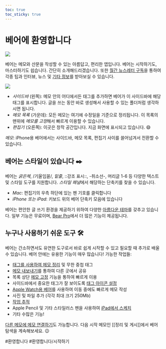 ```yaml
---
toc: true
toc_sticky: true
---
```


# 베어에 환영합니다
![](%E1%84%87%E1%85%A6%E1%84%8B%E1%85%A5%E1%84%8B%E1%85%A6%20%E1%84%92%E1%85%AA%E1%86%AB%E1%84%8B%E1%85%A7%E1%86%BC%E1%84%92%E1%85%A1%E1%86%B8%E1%84%82%E1%85%B5%E1%84%83%E1%85%A1/Welcome@2x.jpg)

베어는 메모와 산문을 작성할 수 있는 아름답고, 편리한 앱입니다. 베어는 시작하기도, 마스터하기도 쉽습니다. 간단히 소개해드리겠습니다. 또한 [월간 뉴스레터 구독](http://eepurl.com/dvs38P)을 통하여 각종 팁과 인터뷰, 뉴스 및 [기타 정보](https://bear.app/faq/)를 받아보실 수 있습니다.

![](%E1%84%87%E1%85%A6%E1%84%8B%E1%85%A5%E1%84%8B%E1%85%A6%20%E1%84%92%E1%85%AA%E1%86%AB%E1%84%8B%E1%85%A7%E1%86%BC%E1%84%92%E1%85%A1%E1%86%B8%E1%84%82%E1%85%B5%E1%84%83%E1%85%A1/Bear%203%20columns.png)


* *사이드바* (왼쪽): 메모 안의 어디에서든 태그를 추가하면 베어가 이 사이드바에 해당 태그를 표시합니다. 글을 쓰는 동안 바로 생성해서 사용할 수 있는 폴더처럼 생각하시면 됩니다.
* *메모 목록* (가운데): 모든 메모는 여기에 수정일을 기준으로 정리됩니다. 이 목록의 맨위에 *메모를 고정*해서 빠르게 이용할 수 있습니다.
* *편집기* (오른쪽): 이곳은 창작 공간입니다. 지금 화면에 표시되고 있습니다. 😄

*메모*: iPhone용 베어에서는 사이드바, 메모 목록, 편집기 사이를 쓸어넘겨서 전환할 수 있습니다.

## 베어는 스타일이 있습니다 ✒️
베어는 *굵은체*, /기울임꼴/, _밑줄_,  ::강조 표시::, -취소선-, 머리글 1-6 등 다양한 텍스트 및 스타일 도구를 지원합니다. *스타일 패널*에서 해당하는 단축키를 찾을 수 있습니다.

* *Mac*: 편집기의 우측 하단에 있는 펜 기호를 클릭합니다
* *iPhone 또는 iPad*: 키보드 위의 베어 단축키 모음에 있습니다

베어는 편안한 글 쓰기 환경을 제공하기 위하여 다양한 [아름다운 테마](bear://x-callback-url/open-themes)를 갖추고 있습니다. 일부 기능은 무료이며, [Bear Pro](bear://x-callback-url/open-bear-pro)에서 더 많은 기능이 제공됩니다.

## 누구나 사용하기 쉬운 도구 🛠
베어는 간소하면서도 유연한 도구로서 바로 쉽게 시작할 수 있고 필요할 때 추가로 배울 수 있습니다. 베어 안에는 유용한 기능이 매우 많습니다! 가능한 작업들:

* [태그를 사용하여 메모 정리](https://blog.bear.app/2017/08/bear-tips-organize-notes-with-tags-and-infinite-nested-tags/) 및 무한 중첩 태그
* [메모 내보내기](https://blog.bear.app/2017/08/bear-tips-turn-your-notes-into-pdf-jpg-and-more/)를 통하여 다른 곳에서 공유
* 목록 상단 [메모 고정](https://blog.bear.app/2017/09/bear-tips-pin-notes-to-the-top-to-stay-on-task/) 기능을 통하여 빠르게 이용
* 사이드바에서 중요한 태그가 잘 보이도록 [태그 아이콘 설정](https://blog.bear.app/2018/08/bear-tips-make-your-important-tags-stand-out-with-tagcons/)
* [Apple Watch용 베어](https://bear.app/faq/Bear%20for%20Apple%20Watch%20overview/)를 사용하여 이동 중에도 빠르게 메모 작성
* 사진 및 파일 추가 (각각 최대 크기 250Mb)
* [작업 추적](https://blog.bear.app/2017/02/bear-tips-check-your-task-progress/)
* Apple Pencil 및 기타 스타일러스 펜을 사용하여 [iPad에서 스케치](https://bear.app/faq/Attachments/Add%20Sketches%20to%20your%20notes/)
* 기타 수많은 기능!

[다른 메모에 메모 연결하기](https://blog.bear.app/2017/03/bear-tips-link-notes-for-fun-and-profit/)도 가능합니다. 다음 시작 메모인 [[정리 및 게시]]에서 베어 탐색을 계속해보세요. 😉

#환영합니다 
#환영합니다/시작하기